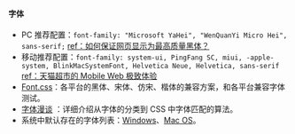 #### 字体

- PC 推荐配置：`font-family: "Microsoft YaHei", "WenQuanYi Micro Hei", sans-serif;` [ref：如何保证网页显示为最高质量黑体？](https://www.zhihu.com/question/19911793)
- 移动推荐配置：`font-family: system-ui, PingFang SC, miui, -apple-system, BlinkMacSystemFont, Helvetica Neue, Helvetica, sans-serif` [ref：天猫超市的 Mobile Web 极致体验](https://raw.githubusercontent.com/twang281314/frontEnd/master/book/2017-D2/%E5%A4%A9%E7%8C%AB%E8%B6%85%E5%B8%82Mobile%20Web%E7%9A%84%E6%9E%81%E8%87%B4%E4%BD%93%E9%AA%8C%E4%BC%98%E5%8C%96.pdf)
- [Font.css](https://github.com/zenozeng/fonts.css)：各平台的黑体、宋体、仿宋、楷体的兼容方案，和各平台兼容字体测试。
- [字体漫谈](http://justineo.github.io/slideshows/font/) ：详细介绍从字体的分类到 CSS 中字体匹配的算法。
- 系统中默认存在的字体列表：[Windows](http://www.microsoft.com/typography/fonts/product.aspx)、[Mac OS](http://en.wikipedia.org/wiki/List_of_Mac_OS_X_fonts)。